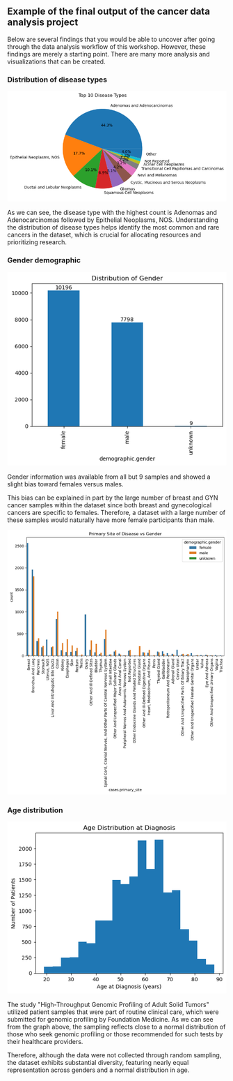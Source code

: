 ## Example of the final output of the cancer data analysis project

Below are several findings that you would be able to uncover after going through the data analysis workflow of this workshop. However, these findings are merely a starting point. There are many more analysis and visualizations that can be created.

### Distribution of disease types

<img src="../assets/distribution-of-disease-types.png" alt="distribution-of-disease-types.png" width="800">

As we can see, the disease type with the highest count is Adenomas and Adenocarcinomas followed by Epithelial Neoplasms, NOS. Understanding the distribution of disease types helps identify the most common and rare cancers in the dataset, which is crucial for allocating resources and prioritizing research.

### Gender demographic

<img src="../assets/demographic-gender.png" alt="demographic-gender.png" width="600">

Gender information was available from all but 9 samples and showed a slight bias toward females versus males.

This bias can be explained in part by the large number of breast and GYN cancer samples within the dataset since both breast and gynecological cancers are specific to females. Therefore, a dataset with a large number of these samples would naturally have more female participants than male.

<img src="../assets/primary-site-vs-gender.png" alt="primary-site-vs-gender.png" width="800">

### Age distribution

<img src="../assets/age-distribution.png" alt="age-distribution.png" width="600">


The study "High-Throughput Genomic Profiling of Adult Solid Tumors" utilized patient samples that were part of routine clinical care, which were submitted for genomic profiling by Foundation Medicine. As we can see from the graph above, the sampling reflects close to a normal distribution of those who seek genomic profiling or those recommended for such tests by their healthcare providers.

Therefore, although the data were not collected through random sampling, the dataset exhibits substantial diversity, featuring nearly equal representation across genders and a normal distribution in age.